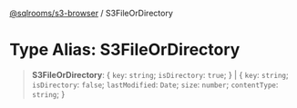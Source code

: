[@sqlrooms/s3-browser](../index.md) / S3FileOrDirectory

# Type Alias: S3FileOrDirectory

> **S3FileOrDirectory**: \{ `key`: `string`; `isDirectory`: `true`; \} \| \{ `key`: `string`; `isDirectory`: `false`; `lastModified`: `Date`; `size`: `number`; `contentType`: `string`; \}
